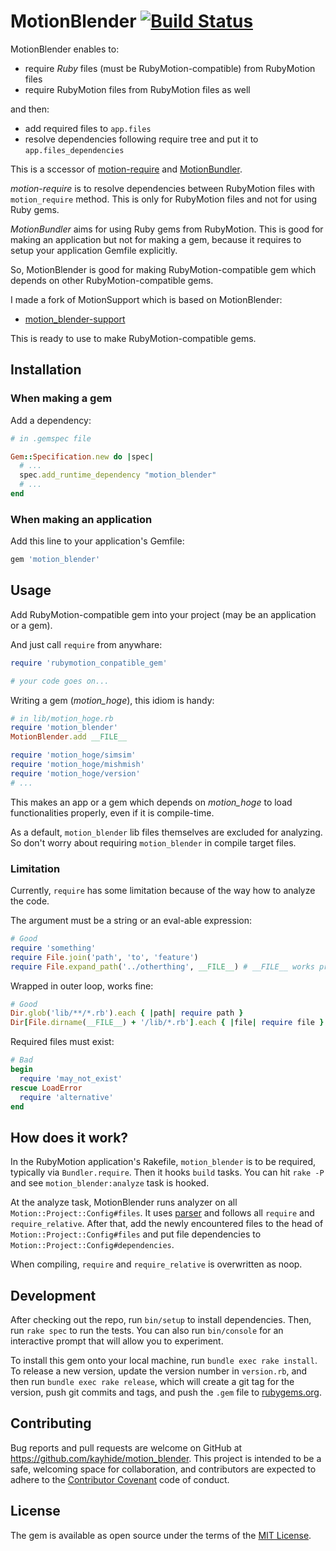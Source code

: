 # MotionBlender [![Build Status](https://travis-ci.org/kayhide/motion_blender.svg?branch=master)](https://travis-ci.org/kayhide/motion_blender)

MotionBlender enables to:

- require *Ruby* files (must be RubyMotion-compatible) from RubyMotion files
- require RubyMotion files from RubyMotion files as well

and then:

- add required files to `app.files`
- resolve dependencies following require tree and put it to `app.files_dependencies`

This is a sccessor of [motion-require](https://github.com/clayallsopp/motion-require) and [MotionBundler](https://github.com/archan937/motion-bundler).

*motion-require* is to resolve dependencies between RubyMotion files with `motion_require` method.
This is only for RubyMotion files and not for using Ruby gems.

*MotionBundler* aims for using Ruby gems from RubyMotion.
This is good for making an application but not for making a gem, because it requires to setup your application Gemfile explicitly.


So, MotionBlender is good for making RubyMotion-compatible gem which depends on other RubyMotion-compatible gems.

I made a fork of MotionSupport which is based on MotionBlender:

- [motion_blender-support](https://github.com/kayhide/motion_blender-support)

This is ready to use to make RubyMotion-compatible gems.

## Installation

### When making a gem

Add a dependency:

```ruby
# in .gemspec file

Gem::Specification.new do |spec|
  # ...
  spec.add_runtime_dependency "motion_blender"
  # ...
end
```

### When making an application

Add this line to your application's Gemfile:

```ruby
gem 'motion_blender'
```

## Usage

Add RubyMotion-compatible gem into your project (may be an application or a gem).

And just call `require` from anywhare:

```ruby
require 'rubymotion_conpatible_gem'

# your code goes on...
```

Writing a gem (*motion_hoge*), this idiom is handy:

```ruby
# in lib/motion_hoge.rb
require 'motion_blender'
MotionBlender.add __FILE__

require 'motion_hoge/simsim'
require 'motion_hoge/mishmish'
require 'motion_hoge/version'
# ...
```

This makes an app or a gem which depends on *motion_hoge* to load functionalities properly, even if it is compile-time.

As a default, `motion_blender` lib files themselves are excluded for analyzing.
So don't worry about requiring `motion_blender` in compile target files.

### Limitation

Currently, `require` has some limitation because of the way how to analyze the code.

The argument must be a string or an eval-able expression:

```ruby
# Good
require 'something'
require File.join('path', 'to', 'feature')
require File.expand_path('../otherthing', __FILE__) # __FILE__ works properly
```

Wrapped in outer loop, works fine:

```ruby
# Good
Dir.glob('lib/**/*.rb').each { |path| require path }
Dir[File.dirname(__FILE__) + '/lib/*.rb'].each { |file| require file }
```

Required files must exist:

```ruby
# Bad
begin
  require 'may_not_exist'
rescue LoadError
  require 'alternative'
end
```

## How does it work?

In the RubyMotion application's Rakefile, `motion_blender` is to be required, typically via `Bundler.require`.
Then it hooks `build` tasks.
You can hit `rake -P` and see `motion_blender:analyze` task is hooked.

At the analyze task, MotionBlender runs analyzer on all `Motion::Project::Config#files`.
It uses [parser](https://github.com/whitequark/parser) and follows all `require` and `require_relative`.
After that, add the newly encountered files to the head of `Motion::Project::Config#files` and put file dependencies to `Motion::Project::Config#dependencies`.

When compiling, `require` and `require_relative` is overwritten as noop.

## Development

After checking out the repo, run `bin/setup` to install dependencies. Then, run `rake spec` to run the tests. You can also run `bin/console` for an interactive prompt that will allow you to experiment.

To install this gem onto your local machine, run `bundle exec rake install`. To release a new version, update the version number in `version.rb`, and then run `bundle exec rake release`, which will create a git tag for the version, push git commits and tags, and push the `.gem` file to [rubygems.org](https://rubygems.org).

## Contributing

Bug reports and pull requests are welcome on GitHub at https://github.com/kayhide/motion_blender. This project is intended to be a safe, welcoming space for collaboration, and contributors are expected to adhere to the [Contributor Covenant](http://contributor-covenant.org) code of conduct.


## License

The gem is available as open source under the terms of the [MIT License](http://opensource.org/licenses/MIT).

